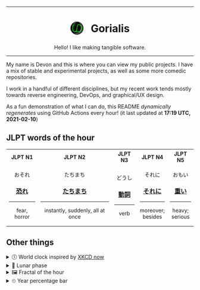 ***

<h1 align="center">
<sub>
    <img src="readme/resources/avatar.png" height="36">
</sub>
&nbsp;
Gorialis
</h1>
<p align="center">
Hello! I like making tangible software.
</p>

***

My name is Devon and this is where you can view my public projects. I have a mix of stable and experimental projects, as well as some more comedic repositories.

I work in a handful of different disciplines, but my recent work tends mostly towards reverse engineering, DevOps, and graphical/UX design.

As a fun demonstration of what I can do, this README *dynamically regenerates* using GitHub Actions every hour! (it last updated at **17:19 UTC, 2021-02-10**)

<h2>JLPT words of the hour</h2>
<table>
    <tr>
        <th>JLPT N1</th>
        <th>JLPT N2</th>
        <th>JLPT N3</th>
        <th>JLPT N4</th>
        <th>JLPT N5</th>
    </tr>
    <tr>
        <td>
            <p align="center">おそれ</p>
            <h3 align="center"><b><a href="https://jisho.org/search/%E6%81%90%E3%82%8C">恐れ</a></b></h3>
            <hr>
            <p align="center">fear,<wbr> horror</p>
        </td>
        <td>
            <p align="center">たちまち</p>
            <h3 align="center"><b><a href="https://jisho.org/search/%E3%81%9F%E3%81%A1%E3%81%BE%E3%81%A1">たちまち</a></b></h3>
            <hr>
            <p align="center">instantly,<wbr> suddenly,<wbr> all at once</p>
        </td>
        <td>
            <p align="center">どうし</p>
            <h3 align="center"><b><a href="https://jisho.org/search/%E5%8B%95%E8%A9%9E">動詞</a></b></h3>
            <hr>
            <p align="center">verb</p>
        </td>
        <td>
            <p align="center">それに</p>
            <h3 align="center"><b><a href="https://jisho.org/search/%E3%81%9D%E3%82%8C%E3%81%AB">それに</a></b></h3>
            <hr>
            <p align="center">moreover;<br> besides</p>
        </td>
        <td>
            <p align="center">おもい</p>
            <h3 align="center"><b><a href="https://jisho.org/search/%E9%87%8D%E3%81%84">重い</a></b></h3>
            <hr>
            <p align="center">heavy;<br> serious</p>
        </td>
    </tr>
</table>

<h2>Other things</h2>
<details>
<summary>🕔  World clock inspired by <a href="https://xkcd.com/now">XKCD now</a></summary>

> <img src="generated/now.png" width="512">

</details>
<details>
<summary>🌙 Lunar phase</summary>

The moon is approximately 98.60% through its phase ().

</details>
<details>
<summary>&#x1f5bc; Fractal of the hour</summary>

> <img src="generated/fractal.png" width="512">

</details>
<details>
<summary>&#x23f2; Year percentage bar</summary>
<pre><code>2021 [██▁▁▁▁▁▁▁▁▁▁▁▁▁▁▁▁▁▁] 11.16%</code></pre>
</details>
